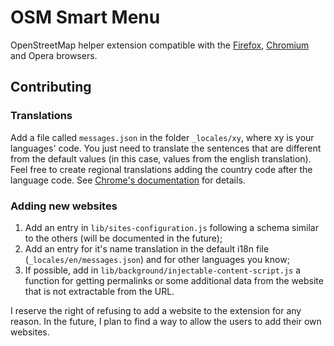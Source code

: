 # OSM Smart Menu
OpenStreetMap helper extension compatible with the [Firefox](https://addons.mozilla.org/pt-BR/firefox/addon/osm-smart-menu/), [Chromium](https://chrome.google.com/webstore/detail/osm-smart-menu/icipmdhgbkejfideagkhdebiaeohfijk?authuser=2) and Opera browsers.

## Contributing

### Translations
Add a file called `messages.json` in the folder `_locales/xy`, where xy is your languages' code.
You just need to translate the sentences that are different from the default values (in this case, values from the english translation).
Feel free to create regional translations adding the country code after the language code.
See [Chrome's documentation](https://developer.chrome.com/webstore/i18n) for details.

### Adding new websites
1. Add an entry in `lib/sites-configuration.js` following a schema similar to the others (will be documented in the future);
2. Add an entry for it's name translation in the default i18n file (`_locales/en/messages.json`) and for other languages you know;
3. If possible, add in `lib/background/injectable-content-script.js` a function for getting permalinks or some additional data from the website that is not extractable from the URL.

I reserve the right of refusing to add a website to the extension for any reason.
In the future, I plan to find a way to allow the users to add their own websites.
